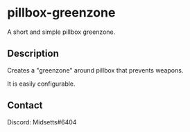 # pillbox-greenzone
A short and simple pillbox greenzone.


## Description

Creates a "greenzone" around pillbox that prevents weapons.

It is easily configurable.

## Contact

Discord: Midsetts#6404
